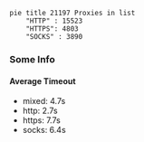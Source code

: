 
```mermaid
pie title 21197 Proxies in list
    "HTTP" : 15523
    "HTTPS": 4803
    "SOCKS" : 3890
```

### Some Info
#### Average Timeout

- mixed: 4.7s
- http: 2.7s
- https: 7.7s
- socks: 6.4s